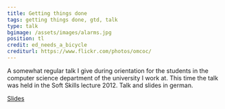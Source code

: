 ```yaml
---
title: Getting things done
tags: getting things done, gtd, talk
type: talk
bgimage: /assets/images/alarms.jpg
position: tl
credit: ed_needs_a_bicycle
crediturl: https://www.flickr.com/photos/omcoc/
---
```


A somewhat regular talk I give during orientation for the students in the computer science department of the university I work at. This time the talk was held in the Soft Skills lecture 2012. Talk and slides in german. 

<!--more-->

[Slides](/assets/documents/GTD-2012-05-14.pdf)

<audio src="/assets/audio/GTD-2012-05-14.mp3"></audio>
